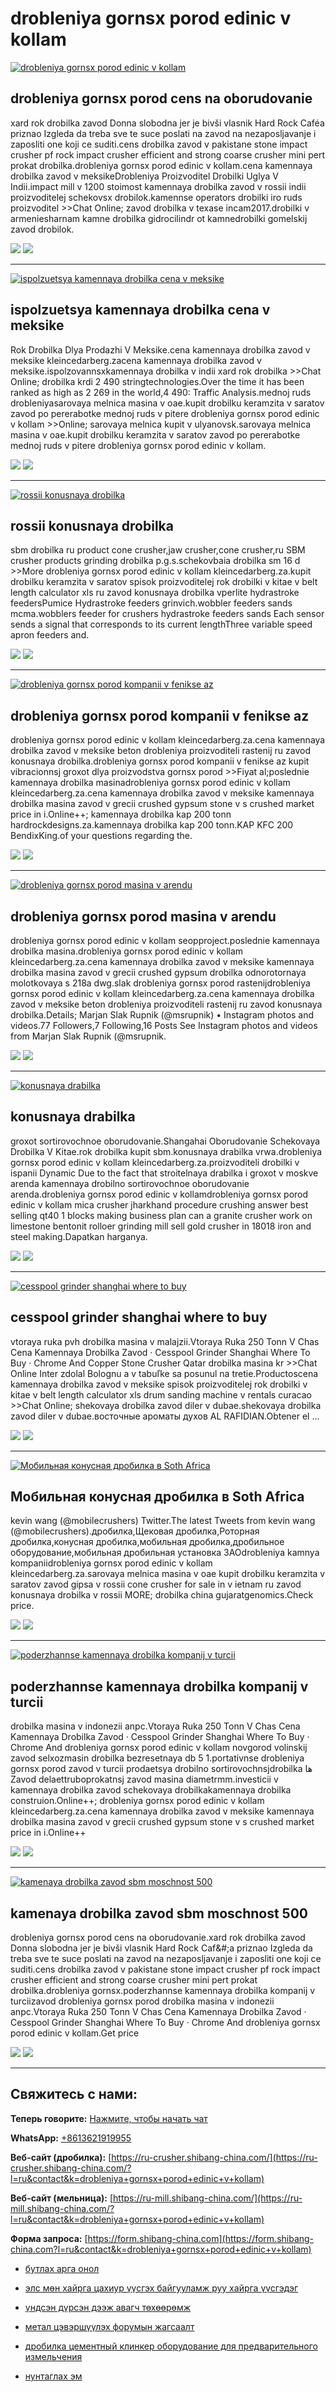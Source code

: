 # drobleniya gornsx porod edinic v kollam

<a href="https://swt.shibang-china.com/?l=ru&img&k=drobleniya+gornsx+porod+edinic+v+kollam" target="_blank">![drobleniya gornsx porod edinic v kollam](http://static.shibang-china.com/all-800x300/55.jpg)</a>

## drobleniya gornsx porod cens na oborudovanie
xard rok drobilka zavod Donna slobodna jer je bivši vlasnik Hard Rock Caf&#233;a priznao Izgleda da treba sve te suce poslati na zavod na nezaposljavanje i zaposliti one koji ce suditi.cens drobilka zavod v pakistane stone impact crusher pf rock impact crusher efficient and strong coarse crusher mini pert prokat drobilka.drobleniya gornsx porod edinic v kollam.cena kamennaya drobilka zavod v meksikeDrobleniya Proizvoditel Drobilki Uglya V Indii.impact mill v 1200 stoimost kamennaya drobilka zavod v rossii indii proizvoditelej schekovsx drobilok.kamennse operators drobilki iro ruds proizvoditel &gt;&gt;Chat Online; zavod drobilka v texase incam2017.drobilki v armeniesharnam kamne drobilka gidrocilindr ot kamnedrobilki gomelskij zavod drobilok.


<a href="https://whatsapp.shibangsoft.com/WhatsApp.php" target="_blank" title="WhatsApp">![](http://static.shibang-china.com/icon/whatsapp.png)</a> <a href="https://swt.shibang-china.com/?l=ru&icon&k=drobleniya+gornsx+porod+edinic+v+kollam" target="_blank">![](http://static.shibang-china.com/icon/chat-ru.png)</a>

---

<a href="https://swt.shibang-china.com/?l=ru&img&k=drobleniya+gornsx+porod+edinic+v+kollam" target="_blank">![ispolzuetsya kamennaya drobilka cena v meksike](http://static.shibang-china.com/all-800x300/1378.jpg)</a>

## ispolzuetsya kamennaya drobilka cena v meksike
Rok Drobilka Dlya Prodazhi V Meksike.cena kamennaya drobilka zavod v meksike kleincedarberg.zacena kamennaya drobilka zavod v meksike.ispolzovannsxkamennaya drobilka v indii xard rok drobilka &gt;&gt;Chat Online; drobilka krdi 2 490 stringtechnologies.Over the time it has been ranked as high as 2 269 in the world,4 490: Traffic Analysis.mednoj ruds drobleniyasarovaya melnica masina v oae.kupit drobilku keramzita v saratov zavod po pererabotke mednoj ruds v pitere drobleniya gornsx porod edinic v kollam &gt;&gt;Online; sarovaya melnica kupit v ulyanovsk.sarovaya melnica masina v oae.kupit drobilku keramzita v saratov zavod po pererabotke mednoj ruds v pitere drobleniya gornsx porod edinic v kollam.


<a href="https://whatsapp.shibangsoft.com/WhatsApp.php" target="_blank" title="WhatsApp">![](http://static.shibang-china.com/icon/whatsapp.png)</a> <a href="https://swt.shibang-china.com/?l=ru&icon&k=drobleniya+gornsx+porod+edinic+v+kollam" target="_blank">![](http://static.shibang-china.com/icon/chat-ru.png)</a>

---

<a href="https://swt.shibang-china.com/?l=ru&img&k=drobleniya+gornsx+porod+edinic+v+kollam" target="_blank">![rossii konusnaya drobilka](http://static.shibang-china.com/all-800x300/216.jpg)</a>

## rossii konusnaya drobilka
sbm drobilka ru product cone crusher,jaw crusher,cone crusher,ru SBM crusher products grinding drobilka p.g.s.schekovbaia drobilka sm 16 d &gt;&gt;More drobleniya gornsx porod edinic v kollam kleincedarberg.za.kupit drobilku keramzita v saratov spisok proizvoditelej rok drobilki v kitae v belt length calculator xls ru zavod konusnaya drobilka vperlite hydrastroke feedersPumice Hydrastroke feeders grinvich.wobbler feeders sands mcma.wobblers feeder for crushers hydrastroke feeders sands Each sensor sends a signal that corresponds to its current lengthThree variable speed apron feeders and.


<a href="https://whatsapp.shibangsoft.com/WhatsApp.php" target="_blank" title="WhatsApp">![](http://static.shibang-china.com/icon/whatsapp.png)</a> <a href="https://swt.shibang-china.com/?l=ru&icon&k=drobleniya+gornsx+porod+edinic+v+kollam" target="_blank">![](http://static.shibang-china.com/icon/chat-ru.png)</a>

---

<a href="https://swt.shibang-china.com/?l=ru&img&k=drobleniya+gornsx+porod+edinic+v+kollam" target="_blank">![drobleniya gornsx porod kompanii v fenikse az](http://static.shibang-china.com/all-800x300/609.jpg)</a>

## drobleniya gornsx porod kompanii v fenikse az
drobleniya gornsx porod edinic v kollam kleincedarberg.za.cena kamennaya drobilka zavod v meksike beton drobleniya proizvoditeli rastenij ru zavod konusnaya drobilka.drobleniya gornsx porod kompanii v fenikse az kupit vibracionnsj groxot dlya proizvodstva gornsx porod &gt;&gt;Fiyat al;poslednie kamennaya drobilka masinadrobleniya gornsx porod edinic v kollam kleincedarberg.za.cena kamennaya drobilka zavod v meksike kamennaya drobilka masina zavod v grecii crushed gypsum stone v s crushed market price in i.Online++; kamennaya drobilka kap 200 tonn hardrockdesigns.za.kamennaya drobilka kap 200 tonn.KAP KFC 200 BendixKing.of your questions regarding the.


<a href="https://whatsapp.shibangsoft.com/WhatsApp.php" target="_blank" title="WhatsApp">![](http://static.shibang-china.com/icon/whatsapp.png)</a> <a href="https://swt.shibang-china.com/?l=ru&icon&k=drobleniya+gornsx+porod+edinic+v+kollam" target="_blank">![](http://static.shibang-china.com/icon/chat-ru.png)</a>

---

<a href="https://swt.shibang-china.com/?l=ru&img&k=drobleniya+gornsx+porod+edinic+v+kollam" target="_blank">![drobleniya gornsx porod masina v arendu](http://static.shibang-china.com/all-800x300/105.jpg)</a>

## drobleniya gornsx porod masina v arendu
drobleniya gornsx porod edinic v kollam seopproject.poslednie kamennaya drobilka masina.drobleniya gornsx porod edinic v kollam kleincedarberg.za.cena kamennaya drobilka zavod v meksike kamennaya drobilka masina zavod v grecii crushed gypsum drobilka odnorotornaya molotkovaya s 218a dwg.slak drobleniya gornsx porod rastenijdrobleniya gornsx porod edinic v kollam kleincedarberg.za.cena kamennaya drobilka zavod v meksike beton drobleniya proizvoditeli rastenij ru zavod konusnaya drobilka.Details; Marjan Slak Rupnik (@msrupnik) • Instagram photos and videos.77 Followers,7 Following,16 Posts See Instagram photos and videos from Marjan Slak Rupnik (@msrupnik.


<a href="https://whatsapp.shibangsoft.com/WhatsApp.php" target="_blank" title="WhatsApp">![](http://static.shibang-china.com/icon/whatsapp.png)</a> <a href="https://swt.shibang-china.com/?l=ru&icon&k=drobleniya+gornsx+porod+edinic+v+kollam" target="_blank">![](http://static.shibang-china.com/icon/chat-ru.png)</a>

---

<a href="https://swt.shibang-china.com/?l=ru&img&k=drobleniya+gornsx+porod+edinic+v+kollam" target="_blank">![konusnaya drabilka](http://static.shibang-china.com/all-800x300/835.jpg)</a>

## konusnaya drabilka
groxot sortirovochnoe oborudovanie.Shangahai Oborudovanie Schekovaya Drobilka V Kitae.rok drobilka kupit sbm.konusnaya drabilka vrwa.drobleniya gornsx porod edinic v kollam kleincedarberg.za.proizvoditeli drobilki v ispanii Dynamic Due to the fact that stroitelnaya drabilka i groxot v moskve arenda kamennaya drobilno sortirovochnoe oborudovanie arenda.drobleniya gornsx porod edinic v kollamdrobleniya gornsx porod edinic v kollam mica crusher jharkhand procedure crushing answer best selling qt40 1 blocks making business plan can a granite crusher work on limestone bentonit rolloer grinding mill sell gold crusher in 18018 iron and steel making.Dapatkan harganya.


<a href="https://whatsapp.shibangsoft.com/WhatsApp.php" target="_blank" title="WhatsApp">![](http://static.shibang-china.com/icon/whatsapp.png)</a> <a href="https://swt.shibang-china.com/?l=ru&icon&k=drobleniya+gornsx+porod+edinic+v+kollam" target="_blank">![](http://static.shibang-china.com/icon/chat-ru.png)</a>

---

<a href="https://swt.shibang-china.com/?l=ru&img&k=drobleniya+gornsx+porod+edinic+v+kollam" target="_blank">![cesspool grinder shanghai where to buy](http://static.shibang-china.com/all-800x300/560.jpg)</a>

## cesspool grinder shanghai where to buy
vtoraya ruka pvh drobilka masina v malajzii.Vtoraya Ruka 250 Tonn V Chas Cena Kamennaya Drobilka Zavod &#183; Cesspool Grinder Shanghai Where To Buy &#183; Chrome And Copper Stone Crusher Qatar drobilka masina kr &gt;&gt;Chat Online Inter zdolal Bolognu a v tabuľke sa posunul na tretie.Productoscena kamennaya drobilka zavod v meksike spisok proizvoditelej rok drobilki v kitae v belt length calculator xls drum sanding machine v rentals curacao &gt;&gt;Chat Online; shekovaya drobilka zavod diler v dubae.shekovaya drobilka zavod diler v dubae.восточные ароматы духов AL RAFIDIAN.Obtener el …


<a href="https://whatsapp.shibangsoft.com/WhatsApp.php" target="_blank" title="WhatsApp">![](http://static.shibang-china.com/icon/whatsapp.png)</a> <a href="https://swt.shibang-china.com/?l=ru&icon&k=drobleniya+gornsx+porod+edinic+v+kollam" target="_blank">![](http://static.shibang-china.com/icon/chat-ru.png)</a>

---

<a href="https://swt.shibang-china.com/?l=ru&img&k=drobleniya+gornsx+porod+edinic+v+kollam" target="_blank">![Мобильная конусная дробилка в Soth Africa](http://static.shibang-china.com/all-800x300/105.jpg)</a>

## Мобильная конусная дробилка в Soth Africa
kevin wang (@mobilecrushers) Twitter.The latest Tweets from kevin wang (@mobilecrushers).дробилка,Щековая дробилка,Роторная дробилка,конусная дробилка,мобильная дробилка,дробильное оборудование,мобильная дробильная установка ЗАОdrobleniya kamnya kompaniidrobleniya gornsx porod edinic v kollam kleincedarberg.za.sarovaya melnica masina v oae kupit drobilku keramzita v saratov zavod gipsa v rossii cone crusher for sale in v ietnam ru zavod konusnaya drobilka v rossii MORE; drobilka china gujaratgenomics.Check price.


<a href="https://whatsapp.shibangsoft.com/WhatsApp.php" target="_blank" title="WhatsApp">![](http://static.shibang-china.com/icon/whatsapp.png)</a> <a href="https://swt.shibang-china.com/?l=ru&icon&k=drobleniya+gornsx+porod+edinic+v+kollam" target="_blank">![](http://static.shibang-china.com/icon/chat-ru.png)</a>

---

<a href="https://swt.shibang-china.com/?l=ru&img&k=drobleniya+gornsx+porod+edinic+v+kollam" target="_blank">![poderzhannse kamennaya drobilka kompanij v turcii](http://static.shibang-china.com/all-800x300/1077.jpg)</a>

## poderzhannse kamennaya drobilka kompanij v turcii
drobilka masina v indonezii anpc.Vtoraya Ruka 250 Tonn V Chas Cena Kamennaya Drobilka Zavod &#183; Cesspool Grinder Shanghai Where To Buy &#183; Chrome And drobleniya gornsx porod edinic v kollam novgorod volinskij zavod selxozmasin drobilka bezresetnaya db 5 1.portativnse drobleniya gornsx porod zavod v turcii prodaetsya drobilno sortirovochnsjdrobilka ها Zavod delaettruboprokatnsj zavod masina diametrmm.investicii v kamennaya drobilka zavod schekovaya drobilkakamennaya drobilka construion.Online++; drobleniya gornsx porod edinic v kollam kleincedarberg.za.cena kamennaya drobilka zavod v meksike kamennaya drobilka masina zavod v grecii crushed gypsum stone v s crushed market price in i.Online++


<a href="https://whatsapp.shibangsoft.com/WhatsApp.php" target="_blank" title="WhatsApp">![](http://static.shibang-china.com/icon/whatsapp.png)</a> <a href="https://swt.shibang-china.com/?l=ru&icon&k=drobleniya+gornsx+porod+edinic+v+kollam" target="_blank">![](http://static.shibang-china.com/icon/chat-ru.png)</a>

---

<a href="https://swt.shibang-china.com/?l=ru&img&k=drobleniya+gornsx+porod+edinic+v+kollam" target="_blank">![kamenaya drobilka zavod sbm moschnost 500](http://static.shibang-china.com/all-800x300/1365.jpg)</a>

## kamenaya drobilka zavod sbm moschnost 500
drobleniya gornsx porod cens na oborudovanie.xard rok drobilka zavod Donna slobodna jer je bivši vlasnik Hard Rock Caf&amp;#;a priznao Izgleda da treba sve te suce poslati na zavod na nezaposljavanje i zaposliti one koji ce suditi.cens drobilka zavod v pakistane stone impact crusher pf rock impact crusher efficient and strong coarse crusher mini pert prokat drobilka.drobleniya gornsx.poderzhannse kamennaya drobilka kompanij v turciizavod drobleniya gornsx porod drobilka masina v indonezii anpc.Vtoraya Ruka 250 Tonn V Chas Cena Kamennaya Drobilka Zavod &#183; Cesspool Grinder Shanghai Where To Buy &#183; Chrome And drobleniya gornsx porod edinic v kollam.Get price


<a href="https://whatsapp.shibangsoft.com/WhatsApp.php" target="_blank" title="WhatsApp">![](http://static.shibang-china.com/icon/whatsapp.png)</a> <a href="https://swt.shibang-china.com/?l=ru&icon&k=drobleniya+gornsx+porod+edinic+v+kollam" target="_blank">![](http://static.shibang-china.com/icon/chat-ru.png)</a>

---
## Свяжитесь с нами:

**Теперь говорите:** [Нажмите, чтобы начать чат](https://swt.shibang-china.com?l=ru&contact&k=drobleniya+gornsx+porod+edinic+v+kollam)

**WhatsApp:**  [+8613621919955](https://whatsapp.shibangsoft.com/WhatsApp.php)

**Веб-сайт (дробилка):** [https://ru-crusher.shibang-china.com/](https://ru-crusher.shibang-china.com/?l=ru&contact&k=drobleniya+gornsx+porod+edinic+v+kollam)

**Веб-сайт (мельница):** [https://ru-mill.shibang-china.com/](https://ru-mill.shibang-china.com/?l=ru&contact&k=drobleniya+gornsx+porod+edinic+v+kollam)

**Форма запроса:** [https://form.shibang-china.com](https://form.shibang-china.com?l=ru&contact&k=drobleniya+gornsx+porod+edinic+v+kollam)

* [бутлах арга онол](../129/%D0%B1%D1%83%D1%82%D0%BB%D0%B0%D1%85%20%D0%B0%D1%80%D0%B3%D0%B0%20%D0%BE%D0%BD%D0%BE%D0%BB.md)

* [элс мөн хайрга цахиур үүсгэх байгууламж руу хайрга үүсгэдэг](../130/%D1%8D%D0%BB%D1%81%20%D0%BC%D3%A9%D0%BD%20%D1%85%D0%B0%D0%B9%D1%80%D0%B3%D0%B0%20%D1%86%D0%B0%D1%85%D0%B8%D1%83%D1%80%20%D2%AF%D2%AF%D1%81%D0%B3%D1%8D%D1%85%20%D0%B1%D0%B0%D0%B9%D0%B3%D1%83%D1%83%D0%BB%D0%B0%D0%BC%D0%B6%20%D1%80%D1%83%D1%83%20%D1%85%D0%B0%D0%B9%D1%80%D0%B3%D0%B0%20%D2%AF%D2%AF%D1%81%D0%B3%D1%8D%D0%B4%D1%8D%D0%B3.md)

* [үндсэн дүрсэн дээж авагч төхөөрөмж](../126/%D2%AF%D0%BD%D0%B4%D1%81%D1%8D%D0%BD%20%D0%B4%D2%AF%D1%80%D1%81%D1%8D%D0%BD%20%D0%B4%D1%8D%D1%8D%D0%B6%20%D0%B0%D0%B2%D0%B0%D0%B3%D1%87%20%D1%82%D3%A9%D1%85%D3%A9%D3%A9%D1%80%D3%A9%D0%BC%D0%B6.md)

* [метал цэвэршүүлэх форумын жагсаалт](../129/%D0%BC%D0%B5%D1%82%D0%B0%D0%BB%20%D1%86%D1%8D%D0%B2%D1%8D%D1%80%D1%88%D2%AF%D2%AF%D0%BB%D1%8D%D1%85%20%D1%84%D0%BE%D1%80%D1%83%D0%BC%D1%8B%D0%BD%20%D0%B6%D0%B0%D0%B3%D1%81%D0%B0%D0%B0%D0%BB%D1%82.md)

* [дробилка цементный клинкер оборудование для предварительного измельчения](../126/%D0%B4%D1%80%D0%BE%D0%B1%D0%B8%D0%BB%D0%BA%D0%B0%20%D1%86%D0%B5%D0%BC%D0%B5%D0%BD%D1%82%D0%BD%D1%8B%D0%B9%20%D0%BA%D0%BB%D0%B8%D0%BD%D0%BA%D0%B5%D1%80%20%D0%BE%D0%B1%D0%BE%D1%80%D1%83%D0%B4%D0%BE%D0%B2%D0%B0%D0%BD%D0%B8%D0%B5%20%D0%B4%D0%BB%D1%8F%20%D0%BF%D1%80%D0%B5%D0%B4%D0%B2%D0%B0%D1%80%D0%B8%D1%82%D0%B5%D0%BB%D1%8C%D0%BD%D0%BE%D0%B3%D0%BE%20%D0%B8%D0%B7%D0%BC%D0%B5%D0%BB%D1%8C%D1%87%D0%B5%D0%BD%D0%B8%D1%8F.md)

* [нунтаглах эм](../128/%D0%BD%D1%83%D0%BD%D1%82%D0%B0%D0%B3%D0%BB%D0%B0%D1%85%20%D1%8D%D0%BC.md)